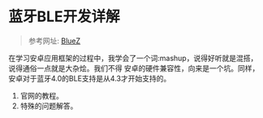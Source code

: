 # 蓝牙BLE开发详解
>参考网址:
[BlueZ](http://www.bluez.org)

在学习安卓应用框架的过程中，我学会了一个词:mashup，说得好听就是混搭，说得通俗一点就是大杂烩。我们不得
安卓的硬件兼容性，向来是一个坑。同样，安卓对于蓝牙4.0的BLE支持是从4.3才开始支持的。

1. 官网的教程。
2. 特殊的问题解答。
